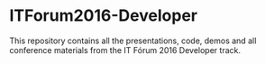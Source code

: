 # ITForum2016-Developer
This repository contains all the presentations, code, demos and all conference materials from the IT Fórum 2016 Developer track.
